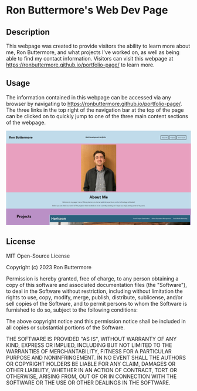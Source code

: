 # Ron Buttermore's Web Dev Page

## Description

This webpage was created to provide visitors the ability to learn more about me, Ron Buttermore, and what projects I've worked on, as well as being able to find my contact information. Visitors can visit this webpage at https://ronbuttermore.github.io/portfolio-page/ to learn more.

## Usage

The information contained in this webpage can be accessed via any browser by navigating to https://ronbuttermore.github.io/portfolio-page/. The three links in the top right of the navigation bar at the top of the page can be clicked on to quickly jump to one of the three main content sections of the webpage.

![This image is a screenshot of the Portfolio webpage.](assets/images/screenshot2.PNG)

## License

MIT Open-Source License

Copyright (c) 2023 Ron Buttermore

Permission is hereby granted, free of charge, to any person obtaining a copy
of this software and associated documentation files (the "Software"), to deal
in the Software without restriction, including without limitation the rights
to use, copy, modify, merge, publish, distribute, sublicense, and/or sell
copies of the Software, and to permit persons to whom the Software is
furnished to do so, subject to the following conditions:

The above copyright notice and this permission notice shall be included in all
copies or substantial portions of the Software.

THE SOFTWARE IS PROVIDED "AS IS", WITHOUT WARRANTY OF ANY KIND, EXPRESS OR
IMPLIED, INCLUDING BUT NOT LIMITED TO THE WARRANTIES OF MERCHANTABILITY,
FITNESS FOR A PARTICULAR PURPOSE AND NONINFRINGEMENT. IN NO EVENT SHALL THE
AUTHORS OR COPYRIGHT HOLDERS BE LIABLE FOR ANY CLAIM, DAMAGES OR OTHER
LIABILITY, WHETHER IN AN ACTION OF CONTRACT, TORT OR OTHERWISE, ARISING FROM,
OUT OF OR IN CONNECTION WITH THE SOFTWARE OR THE USE OR OTHER DEALINGS IN THE
SOFTWARE.

